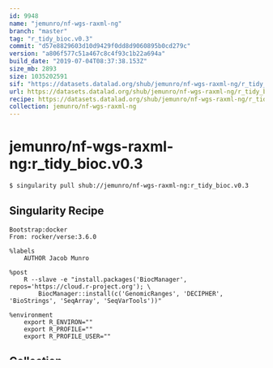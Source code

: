 ```yaml
---
id: 9948
name: "jemunro/nf-wgs-raxml-ng"
branch: "master"
tag: "r_tidy_bioc.v0.3"
commit: "d57e8829603d10d9429f0dd8d9060895b0cd279c"
version: "a806f577c51a467c8c4f93c1b22a694a"
build_date: "2019-07-04T08:37:38.153Z"
size_mb: 2893
size: 1035202591
sif: "https://datasets.datalad.org/shub/jemunro/nf-wgs-raxml-ng/r_tidy_bioc.v0.3/2019-07-04-d57e8829-a806f577/a806f577c51a467c8c4f93c1b22a694a.simg"
url: https://datasets.datalad.org/shub/jemunro/nf-wgs-raxml-ng/r_tidy_bioc.v0.3/2019-07-04-d57e8829-a806f577/
recipe: https://datasets.datalad.org/shub/jemunro/nf-wgs-raxml-ng/r_tidy_bioc.v0.3/2019-07-04-d57e8829-a806f577/Singularity
collection: jemunro/nf-wgs-raxml-ng
---
```


# jemunro/nf-wgs-raxml-ng:r_tidy_bioc.v0.3

```bash
$ singularity pull shub://jemunro/nf-wgs-raxml-ng:r_tidy_bioc.v0.3
```

## Singularity Recipe

```singularity
Bootstrap:docker
From: rocker/verse:3.6.0

%labels
    AUTHOR Jacob Munro

%post
    R --slave -e "install.packages('BiocManager', repos='https://cloud.r-project.org'); \
        BiocManager::install(c('GenomicRanges', 'DECIPHER', 'BioStrings', 'SeqArray', 'SeqVarTools'))"

%environment
    export R_ENVIRON=""
    export R_PROFILE=""
    export R_PROFILE_USER=""
```

## Collection

 - Name: [jemunro/nf-wgs-raxml-ng](https://github.com/jemunro/nf-wgs-raxml-ng)
 - License: None

